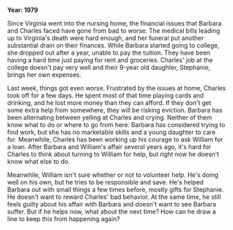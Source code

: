 **Year: 1979**

Since Virginia went into the nursing home, the financial issues that Barbara and Charles faced have gone from bad to worse. The medical bills leading up to Virginia's death were hard enough, and her funeral put another substantial drain on their finances. While Barbara started going to college, she dropped out after a year, unable to pay the tuition. They have been having a hard time just paying for rent and groceries. Charles' job at the college doesn't pay very well and their 9-year old daughter, Stephanie, brings her own expenses.

Last week, things got even worse. Frustrated by the issues at home, Charles took off for a few days. He spent most of that time playing cards and drinking, and he lost more money than they can afford. If they don't get some extra help from somewhere, they will be risking eviction. Barbara has been alternating between yelling at Charles and crying. Neither of them know what to do or where to go from here. Barbara has considered trying to find work, but she has no marketable skills and a young daughter to care for. Meanwhile, Charles has been working up his courage to ask William for a loan. After Barbara and William's affair several years ago, it's hard for Charles to think about turning to William for help, but right now he doesn't know what else to do.

Meanwhile, William isn't sure whether or not to volunteer help. He's doing well on his own, but he tries to be responsible and save. He's helped Barbara out with small things a few times before, mostly gifts for Stephanie. He doesn't want to reward Charles' bad behavior. At the same time, he still feels guilty about his affair with Barbara and doesn't want to see Barbara suffer. But if he helps now, what about the next time? How can he draw a line to keep this from happening again?

